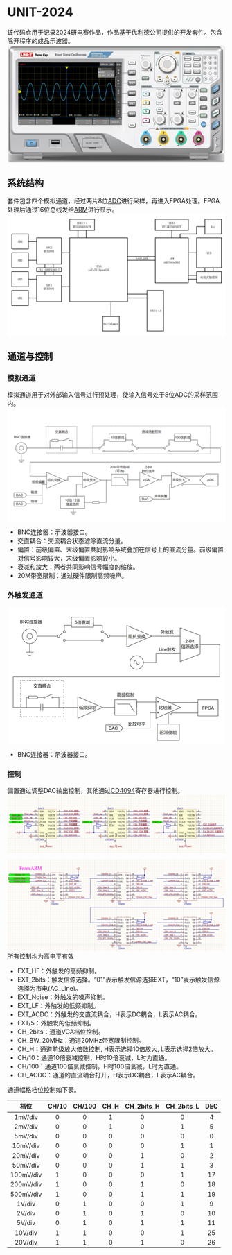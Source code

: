 # UNIT-2024
该代码仓用于记录2024研电赛作品，作品基于优利德公司提供的开发套件。包含除开程序的成品示波器。
<img src=pics\作品外观图.png alt="作品外观" style="display: block; margin: 0 auto;">

## 系统结构
套件包含四个模拟通道，经过两片8位[ADC](docs\MXT2001_datasheet.pdf)进行采样，再进入FPGA处理。FPGA处理后通过16位总线发给[ARM](docs\am5708.pdf)进行显示。
<img src=pics\MSO2000方框图.jpg alt="MSO2000系统方框图" style="display: block; margin: 0 auto;">

## 通道与控制
### 模拟通道 
模拟通道用于对外部输入信号进行预处理，使输入信号处于8位ADC的采样范围内。 
<img src=pics\模拟通道结构.png alt="模拟通道结构" style="display: block; margin: 0 auto;">
- BNC连接器：示波器接口。
- 交直耦合：交流耦合状态滤除直流分量。
- 偏置：前级偏置、末级偏置共同影响系统叠加在信号上的直流分量。前级偏置对信号影响较大，末级偏置影响较小。
- 衰减和放大：两者共同影响信号幅度的缩放。
- 20M带宽限制：通过硬件限制高频噪声。 

### 外触发通道
<img src=pics\外部触发通道.png alt="外部触发通道" style="display: block; margin: 0 auto;">

- BNC连接器：示波器接口。

### 控制
偏置通过调整DAC输出控制，其他通过[CD4094](docs\CD4094.pdf)寄存器进行控制。
<img src=pics\DAC电路原理图.png alt="DAC电路原理图" style="display: block; margin: 0 auto;">

<img src=pics\CD4094电路原理图.png alt="CD4094电路原理图" style="display: block; margin: 0 auto;">
所有控制均为高电平有效

- EXT_HF：外触发的高频抑制。
- EXT_2bits：触发信源选择。“01”表示触发信源选择EXT，“10”表示触发信源选择为市电(AC_Line)。
- EXT_Noise：外触发的噪声抑制。
- EXT_LF：外触发的低频抑制。
- EXT_ACDC：外触发的交直流耦合，H表示DC耦合，L表示AC耦合。
- EXT/5：外触发的低频抑制。
- CH_2bits：通道VGA档位控制。
- CH_BW_20MHz：通道20MHz带宽限制控制。
- CH_H：通道前级放大倍数控制, H表示选择10倍放大, L表示选择2倍放大。
- CH/10：通道10倍衰减控制，H时10倍衰减，L时为直通。
- CH/100：通道100倍衰减控制，H时100倍衰减，L时为直通。
- CH_ACDC：通道的直流耦合打开，H表示DC耦合，L表示AC耦合。  

通道幅格档位控制如下表。  
<div align="center">

|档位|CH/10|CH/100|CH_H|CH_2bits_H|CH_2bits_L|DEC|
|:-:|:-:|:-:|:-:|:-:|:-:|:-:|
|1mV/div|0|0|1|0|0|4|
|2mV/div|0|0|1|0|1|5|
|5mV/div|0|0|0|0|0|0|
|10mV/div|0|0|0|0|1|1|
|20mV/div|0|0|0|1|0|2|
|50mV/div|0|0|0|1|1|3|
|100mV/div|1|0|0|0|1|17|
|200mV/div|1|0|0|1|0|18|
|500mV/div|1|0|0|1|1|19|
|1V/div|0|1|0|0|1|9|
|2V/div|0|1|0|1|0|10|
|5V/div|0|1|0|1|1|11|
|10V/div|1|1|0|0|1|25|
|20V/div|1|1|0|1|0|26|

</div>
